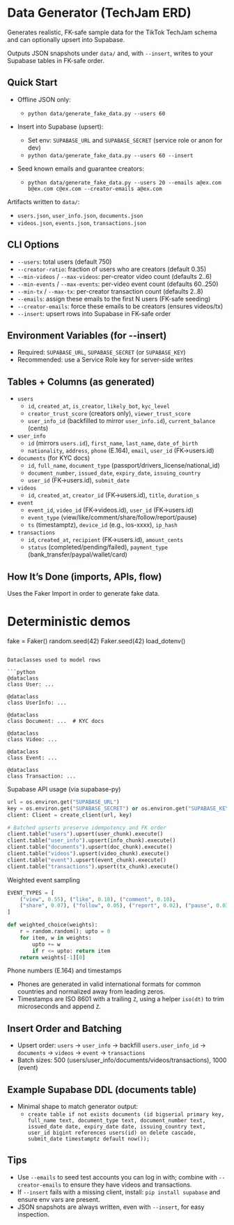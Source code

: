 # Data Generator (TechJam ERD)

Generates realistic, FK-safe sample data for the TikTok TechJam schema and can optionally upsert into Supabase.

Outputs JSON snapshots under `data/` and, with `--insert`, writes to your Supabase tables in FK-safe order.

## Quick Start

- Offline JSON only:
  - `python data/generate_fake_data.py --users 60`

- Insert into Supabase (upsert):
  - Set env: `SUPABASE_URL` and `SUPABASE_SECRET` (service role or anon for dev)
  - `python data/generate_fake_data.py --users 60 --insert`

- Seed known emails and guarantee creators:
  - `python data/generate_fake_data.py --users 20 --emails a@ex.com b@ex.com c@ex.com --creator-emails a@ex.com`

Artifacts written to `data/`:
- `users.json`, `user_info.json`, `documents.json`
- `videos.json`, `events.json`, `transactions.json`

## CLI Options

- `--users`: total users (default 750)
- `--creator-ratio`: fraction of users who are creators (default 0.35)
- `--min-videos` / `--max-videos`: per-creator video count (defaults 2..6)
- `--min-events` / `--max-events`: per-video event count (defaults 60..250)
- `--min-tx` / `--max-tx`: per-creator transaction count (defaults 2..8)
- `--emails`: assign these emails to the first N users (FK-safe seeding)
- `--creator-emails`: force these emails to be creators (ensures videos/tx)
- `--insert`: upsert rows into Supabase in FK-safe order

## Environment Variables (for --insert)

- Required: `SUPABASE_URL`, `SUPABASE_SECRET` (or `SUPABASE_KEY`)
- Recommended: use a Service Role key for server-side writes

## Tables + Columns (as generated)

- `users`
  - `id`, `created_at`, `is_creator`, `likely_bot`, `kyc_level`
  - `creator_trust_score` (creators only), `viewer_trust_score`
  - `user_info_id` (backfilled to mirror `user_info.id`), `current_balance` (cents)
- `user_info`
  - `id` (mirrors `users.id`), `first_name`, `last_name`, `date_of_birth`
  - `nationality`, `address`, `phone` (E.164), `email`, `user_id` (FK→users.id)
- `documents` (for KYC docs)
  - `id`, `full_name`, `document_type` (passport/drivers_license/national_id)
  - `document_number`, `issued_date`, `expiry_date`, `issuing_country`
  - `user_id` (FK→users.id), `submit_date`
- `videos`
  - `id`, `created_at`, `creator_id` (FK→users.id), `title`, `duration_s`
- `event`
  - `event_id`, `video_id` (FK→videos.id), `user_id` (FK→users.id)
  - `event_type` (view/like/comment/share/follow/report/pause)
  - `ts` (timestamptz), `device_id` (e.g., ios-xxxx), `ip_hash`
- `transactions`
  - `id`, `created_at`, `recipient` (FK→users.id), `amount_cents`
  - `status` (completed/pending/failed), `payment_type` (bank_transfer/paypal/wallet/card)

## How It’s Done (imports, APIs, flow)

Uses the Faker Import in order to generate fake data.

# Deterministic demos
fake = Faker()
random.seed(42)
Faker.seed(42)
load_dotenv()
```

Dataclasses used to model rows

```python
@dataclass
class User: ...

@dataclass
class UserInfo: ...

@dataclass
class Document: ...  # KYC docs

@dataclass
class Video: ...

@dataclass
class Event: ...

@dataclass
class Transaction: ...
```

Supabase API usage (via supabase-py)

```python
url = os.environ.get("SUPABASE_URL")
key = os.environ.get("SUPABASE_SECRET") or os.environ.get("SUPABASE_KEY")
client: Client = create_client(url, key)

# Batched upserts preserve idempotency and FK order
client.table("users").upsert(user_chunk).execute()
client.table("user_info").upsert(info_chunk).execute()
client.table("documents").upsert(doc_chunk).execute()
client.table("videos").upsert(video_chunk).execute()
client.table("event").upsert(event_chunk).execute()
client.table("transactions").upsert(tx_chunk).execute()
```

Weighted event sampling

```python
EVENT_TYPES = [
    ("view", 0.55), ("like", 0.18), ("comment", 0.10),
    ("share", 0.07), ("follow", 0.05), ("report", 0.02), ("pause", 0.03)
]

def weighted_choice(weights):
    r = random.random(); upto = 0
    for item, w in weights:
        upto += w
        if r <= upto: return item
    return weights[-1][0]
```

Phone numbers (E.164) and timestamps

- Phones are generated in valid international formats for common countries and normalized away from leading zeros.
- Timestamps are ISO 8601 with a trailing `Z`, using a helper `iso(dt)` to trim microseconds and append `Z`.

## Insert Order and Batching

- Upsert order: `users` → `user_info` → backfill `users.user_info_id` → `documents` → `videos` → `event` → `transactions`
- Batch sizes: 500 (users/user_info/documents/videos/transactions), 1000 (event)

## Example Supabase DDL (documents table)

- Minimal shape to match generator output:
  - `create table if not exists documents (id bigserial primary key, full_name text, document_type text, document_number text, issued_date date, expiry_date date, issuing_country text, user_id bigint references users(id) on delete cascade, submit_date timestamptz default now());`

## Tips

- Use `--emails` to seed test accounts you can log in with; combine with `--creator-emails` to ensure they have videos and transactions.
- If `--insert` fails with a missing client, install: `pip install supabase` and ensure env vars are present.
- JSON snapshots are always written, even with `--insert`, for easy inspection.
